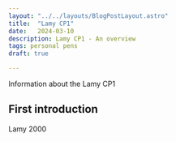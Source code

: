 ```yaml
---
layout: "../../layouts/BlogPostLayout.astro"
title:  "Lamy CP1"
date:   2024-03-10
description: Lamy CP1 - An overview
tags: personal pens
draft: true

---
```


<div class="span2-4">
  <p class="lead">Information about the Lamy CP1
</p>

## First introduction


Lamy 2000
